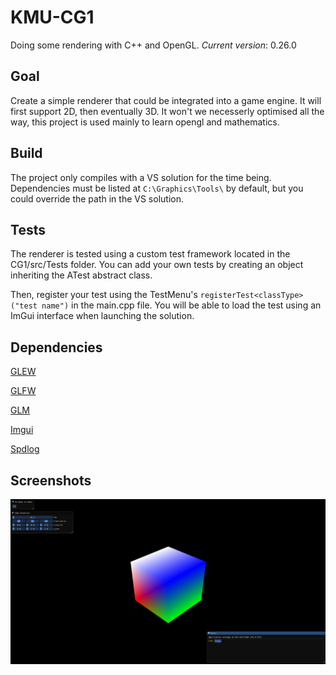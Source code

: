 # KMU-CG1
Doing some rendering with C++ and OpenGL. *Current version*: 0.26.0

## Goal

Create a simple renderer that could be integrated into a game engine.
It will first support 2D, then eventually 3D.
It won't we necesserly optimised all the way, this project is used mainly to learn opengl and mathematics.

## Build

The project only compiles with a VS solution for the time being.
Dependencies must be listed at ``C:\Graphics\Tools\`` by default, but you could override the path in the VS solution.

## Tests

The renderer is tested using a custom test framework located in the CG1/src/Tests folder.
You can add your own tests by creating an object inheriting the ATest abstract class.

Then, register your test using the TestMenu's ``registerTest<classType>("test name")`` in the main.cpp file.
You will be able to load the test using an ImGui interface when launching the solution.

## Dependencies

[GLEW](http://glew.sourceforge.net/)

[GLFW](https://www.glfw.org/)

[GLM](https://glm.g-truc.net/0.9.4/api/index.html)

[Imgui](https://github.com/ocornut/imgui)

[Spdlog](https://github.com/gabime/spdlog)

## Screenshots

![Test framework](placeholder.png)
